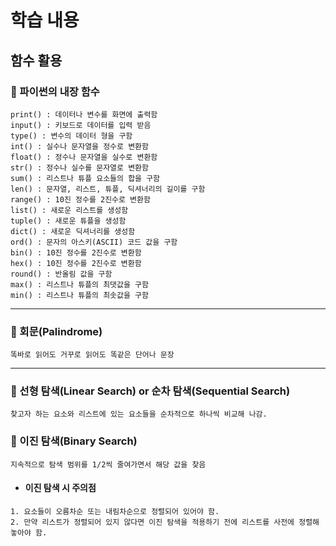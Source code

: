 # 학습 내용

## 함수 활용

### 🎉 파이썬의 내장 함수

```
print() : 데이터나 변수를 화면에 출력함
input() : 키보드로 데이터를 입력 받음
type() : 변수의 데이터 형을 구함
int() : 실수나 문자열을 정수로 변환함
float() : 정수나 문자열을 실수로 변환함
str() : 정수나 실수를 문자열로 변환함
sum() : 리스트나 튜플 요소들의 합을 구함
len() : 문자열, 리스트, 튜플, 딕셔너리의 길이를 구함
range() : 10진 정수를 2진수로 변환함
list() : 새로운 리스트를 생성함
tuple() : 새로운 튜플을 생성함
dict() : 새로운 딕셔너리를 생성함
ord() : 문자의 아스키(ASCII) 코드 값을 구함
bin() : 10진 정수를 2진수로 변환함
hex() : 10진 정수를 2진수로 변환함
round() : 반올림 값을 구함
max() : 리스트나 튜플의 최댓값을 구함
min() : 리스트나 튜플의 최솟값을 구함
```

---

### 🎉 회문(Palindrome)

```
똑바로 읽어도 거꾸로 읽어도 똑같은 단어나 문장
```

---

### 🎉 선형 탐색(Linear Search) or 순차 탐색(Sequential Search) 

```
찾고자 하는 요소와 리스트에 있는 요소들을 순차적으로 하나씩 비교해 나감.
```

### 🎉 이진 탐색(Binary Search)

```
지속적으로 탐색 범위를 1/2씩 줄여가면서 해당 값을 찾음
```

* #### 이진 탐색 시 주의점

```
1. 요소들이 오름차순 또는 내림차순으로 정렬되어 있어야 함.
2. 만약 리스트가 정렬되어 있지 않다면 이진 탐색을 적용하기 전에 리스트를 사전에 정렬해 놓아야 함.
```